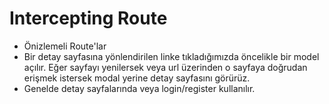 # Intercepting Route

- Önizlemeli Route'lar
- Bir detay sayfasına yönlendirilen linke tıkladığımızda öncelikle bir model açılır. Eğer sayfayı yenilersek veya url üzerinden o sayfaya doğrudan erişmek istersek modal yerine detay sayfasını görürüz. 
- Genelde detay sayfalarında veya login/register kullanılır.